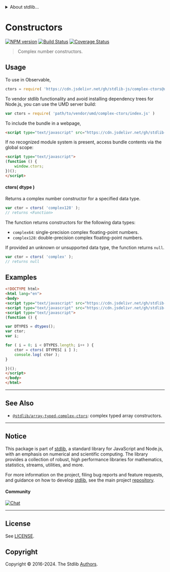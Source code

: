 <!--

@license Apache-2.0

Copyright (c) 2022 The Stdlib Authors.

Licensed under the Apache License, Version 2.0 (the "License");
you may not use this file except in compliance with the License.
You may obtain a copy of the License at

   http://www.apache.org/licenses/LICENSE-2.0

Unless required by applicable law or agreed to in writing, software
distributed under the License is distributed on an "AS IS" BASIS,
WITHOUT WARRANTIES OR CONDITIONS OF ANY KIND, either express or implied.
See the License for the specific language governing permissions and
limitations under the License.

-->


<details>
  <summary>
    About stdlib...
  </summary>
  <p>We believe in a future in which the web is a preferred environment for numerical computation. To help realize this future, we've built stdlib. stdlib is a standard library, with an emphasis on numerical and scientific computation, written in JavaScript (and C) for execution in browsers and in Node.js.</p>
  <p>The library is fully decomposable, being architected in such a way that you can swap out and mix and match APIs and functionality to cater to your exact preferences and use cases.</p>
  <p>When you use stdlib, you can be absolutely certain that you are using the most thorough, rigorous, well-written, studied, documented, tested, measured, and high-quality code out there.</p>
  <p>To join us in bringing numerical computing to the web, get started by checking us out on <a href="https://github.com/stdlib-js/stdlib">GitHub</a>, and please consider <a href="https://opencollective.com/stdlib">financially supporting stdlib</a>. We greatly appreciate your continued support!</p>
</details>

# Constructors

[![NPM version][npm-image]][npm-url] [![Build Status][test-image]][test-url] [![Coverage Status][coverage-image]][coverage-url] <!-- [![dependencies][dependencies-image]][dependencies-url] -->

> Complex number constructors.

<!-- Section to include introductory text. Make sure to keep an empty line after the intro `section` element and another before the `/section` close. -->

<section class="intro">

</section>

<!-- /.intro -->

<!-- Package usage documentation. -->



<section class="usage">

## Usage

To use in Observable,

```javascript
ctors = require( 'https://cdn.jsdelivr.net/gh/stdlib-js/complex-ctors@umd/browser.js' )
```

To vendor stdlib functionality and avoid installing dependency trees for Node.js, you can use the UMD server build:

```javascript
var ctors = require( 'path/to/vendor/umd/complex-ctors/index.js' )
```

To include the bundle in a webpage,

```html
<script type="text/javascript" src="https://cdn.jsdelivr.net/gh/stdlib-js/complex-ctors@umd/browser.js"></script>
```

If no recognized module system is present, access bundle contents via the global scope:

```html
<script type="text/javascript">
(function () {
    window.ctors;
})();
</script>
```

#### ctors( dtype )

Returns a complex number constructor for a specified data type.

```javascript
var ctor = ctors( 'complex128' );
// returns <Function>
```

The function returns constructors for the following data types:

-   `complex64`: single-precision complex floating-point numbers.
-   `complex128`: double-precision complex floating-point numbers.

If provided an unknown or unsupported data type, the function returns `null`.

```javascript
var ctor = ctors( 'complex' );
// returns null
```

</section>

<!-- /.usage -->

<!-- Package usage notes. Make sure to keep an empty line after the `section` element and another before the `/section` close. -->

<section class="notes">

</section>

<!-- /.notes -->

<!-- Package usage examples. -->

<section class="examples">

## Examples

<!-- eslint no-undef: "error" -->

```html
<!DOCTYPE html>
<html lang="en">
<body>
<script type="text/javascript" src="https://cdn.jsdelivr.net/gh/stdlib-js/complex-dtypes@umd/browser.js"></script>
<script type="text/javascript" src="https://cdn.jsdelivr.net/gh/stdlib-js/complex-ctors@umd/browser.js"></script>
<script type="text/javascript">
(function () {

var DTYPES = dtypes();
var ctor;
var i;

for ( i = 0; i < DTYPES.length; i++ ) {
    ctor = ctors( DTYPES[ i ] );
    console.log( ctor );
}

})();
</script>
</body>
</html>
```

</section>

<!-- /.examples -->

<!-- Section to include cited references. If references are included, add a horizontal rule *before* the section. Make sure to keep an empty line after the `section` element and another before the `/section` close. -->

<section class="references">

</section>

<!-- /.references -->

<!-- Section for related `stdlib` packages. Do not manually edit this section, as it is automatically populated. -->

<section class="related">

* * *

## See Also

-   <span class="package-name">[`@stdlib/array-typed-complex-ctors`][@stdlib/array/typed-complex-ctors]</span><span class="delimiter">: </span><span class="description">complex typed array constructors.</span>

</section>

<!-- /.related -->

<!-- Section for all links. Make sure to keep an empty line after the `section` element and another before the `/section` close. -->


<section class="main-repo" >

* * *

## Notice

This package is part of [stdlib][stdlib], a standard library for JavaScript and Node.js, with an emphasis on numerical and scientific computing. The library provides a collection of robust, high performance libraries for mathematics, statistics, streams, utilities, and more.

For more information on the project, filing bug reports and feature requests, and guidance on how to develop [stdlib][stdlib], see the main project [repository][stdlib].

#### Community

[![Chat][chat-image]][chat-url]

---

## License

See [LICENSE][stdlib-license].


## Copyright

Copyright &copy; 2016-2024. The Stdlib [Authors][stdlib-authors].

</section>

<!-- /.stdlib -->

<!-- Section for all links. Make sure to keep an empty line after the `section` element and another before the `/section` close. -->

<section class="links">

[npm-image]: http://img.shields.io/npm/v/@stdlib/complex-ctors.svg
[npm-url]: https://npmjs.org/package/@stdlib/complex-ctors

[test-image]: https://github.com/stdlib-js/complex-ctors/actions/workflows/test.yml/badge.svg?branch=main
[test-url]: https://github.com/stdlib-js/complex-ctors/actions/workflows/test.yml?query=branch:main

[coverage-image]: https://img.shields.io/codecov/c/github/stdlib-js/complex-ctors/main.svg
[coverage-url]: https://codecov.io/github/stdlib-js/complex-ctors?branch=main

<!--

[dependencies-image]: https://img.shields.io/david/stdlib-js/complex-ctors.svg
[dependencies-url]: https://david-dm.org/stdlib-js/complex-ctors/main

-->

[chat-image]: https://img.shields.io/gitter/room/stdlib-js/stdlib.svg
[chat-url]: https://app.gitter.im/#/room/#stdlib-js_stdlib:gitter.im

[stdlib]: https://github.com/stdlib-js/stdlib

[stdlib-authors]: https://github.com/stdlib-js/stdlib/graphs/contributors

[umd]: https://github.com/umdjs/umd
[es-module]: https://developer.mozilla.org/en-US/docs/Web/JavaScript/Guide/Modules

[deno-url]: https://github.com/stdlib-js/complex-ctors/tree/deno
[deno-readme]: https://github.com/stdlib-js/complex-ctors/blob/deno/README.md
[umd-url]: https://github.com/stdlib-js/complex-ctors/tree/umd
[umd-readme]: https://github.com/stdlib-js/complex-ctors/blob/umd/README.md
[esm-url]: https://github.com/stdlib-js/complex-ctors/tree/esm
[esm-readme]: https://github.com/stdlib-js/complex-ctors/blob/esm/README.md
[branches-url]: https://github.com/stdlib-js/complex-ctors/blob/main/branches.md

[stdlib-license]: https://raw.githubusercontent.com/stdlib-js/complex-ctors/main/LICENSE

<!-- <related-links> -->

[@stdlib/array/typed-complex-ctors]: https://github.com/stdlib-js/array-typed-complex-ctors/tree/umd

<!-- </related-links> -->

</section>

<!-- /.links -->
